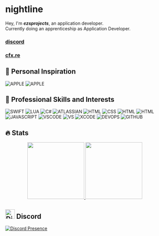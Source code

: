 # nightline
Hey, I'm ***ezsprojects***, an application developer. <br>
Currently doing an apprenticeship as Application Developer.

### [discord](https://discord.me/evergreen)
### [cfx.re](https://forum.cfx.re/u/jpeg1/)

## 🚀 Personal Inspiration
![APPLE](https://img.shields.io/badge/-Apple_Inc._-black)
![APPLE](https://img.shields.io/badge/-humane_-black)

## 🚀 Professional Skills and Interests
![SWIFT](https://img.shields.io/badge/-SWIFT-red)
![LUA](https://img.shields.io/badge/-LUA-blueviolet)
![C#](https://img.shields.io/badge/-CSharp-green)
![ATLASSIAN](https://img.shields.io/badge/-ATLASSIAN-blue)
![HTML](https://img.shields.io/badge/-HTML-red)
![CSS](https://img.shields.io/badge/-CSS-blue)
![HTML](https://img.shields.io/badge/-ANGULAR-red)
![HTML](https://img.shields.io/badge/-TYPESCRIPT-blue)
![JAVASCRIPT](https://img.shields.io/badge/-JAVASCRIPT-orange)
![VSCODE](https://img.shields.io/badge/-VISUAL_STUDIO_CODE-blue)
![VS](https://img.shields.io/badge/-VISUAL_STUDIO-blueviolet)
![XCODE](https://img.shields.io/badge/-XCODE-grey)
![DEVOPS](https://img.shields.io/badge/-AZURE_DEVOPS-blue)
![GITHUB](https://img.shields.io/badge/-MICROSOFT_GITHUB-blueviolet)

## 🔥 Stats
<p align="center">
<a href="https://github.com/ezsprojects">
  <img height="180em" src="https://github-readme-stats-eight-theta.vercel.app/api?username=ezsprojects&show_icons=true&theme=flag-india&include_all_commits=true&count_private=true" />
  <img height="180em" src="https://github-readme-stats-eight-theta.vercel.app/api/top-langs/?username=ezsprojects&layout=compact&exclude_lang=java+r&theme=flag-india" />
</a>
</p>

## <img src="https://assets-global.website-files.com/6257adef93867e50d84d30e2/636e0a6a49cf127bf92de1e2_icon_clyde_blurple_RGB.png" alt="Discord Icon" width="30"/>  Discord
[![Discord Presence](https://lanyard.cnrad.dev/api/729433614881652848)](https://discord.com/users/729433614881652848)
